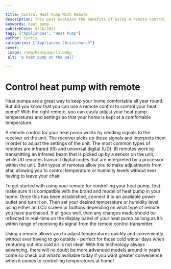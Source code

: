 ```yaml
---

title: Control Heat Pump With Remote
description: This post explains the benefits of using a remote control to set your heat pump temperatures, so if you're looking for a way to make your home more comfortable, read on!
keywords: heat pump
publishDate: 9/16/2022
tags: ["Appliances", "Heat Pump"]
author: Curtis
categories: ["Appliances Christchurch"]
cover: 
 image: /img/heatpump/11.webp
 alt: 'a heat pump on the wall'

---
```


# Control heat pump with remote

Heat pumps are a great way to keep your home comfortable all year round. But did you know that you can use a remote control to control your heat pump? With the right remote, you can easily adjust your heat pump temperatures and settings so that your home is kept at a comfortable temperature.

A remote control for your heat pump works by sending signals to the receiver on the unit. The receiver picks up these signals and interprets them in order to adjust the settings of the unit. The most common types of remotes are infrared (IR) and universal digital (UD). IR remotes work by transmitting an infrared beam that is picked up by a sensor on the unit, while UD remotes transmit digital codes that are interpreted by a processor within the unit. Both types of remotes allow you to make adjustments from afar, allowing you to control temperature or humidity levels without ever having to leave your chair.

To get started with using your remote for controlling your heat pump, first make sure it is compatible with the brand and model of heat pump in your home. Once this has been established, connect it to an available power outlet and turn it on. Then set your desired temperature or humidity level using either an LCD screen or buttons depending on what type of remote you have purchased. If all goes well, then any changes made should be reflected in real-time on the display panel of your heat pump as long as it’s within range of receiving its signal from the remote control transmitter. 

Using a remote allows you to adjust temperatures quickly and conveniently without ever having to go outside - perfect for those cold winter days when venturing out into cold air is not ideal! With this technology always advancing, there will no doubt be more advanced models around in years come so check out what’s available today if you want greater convenience when it comes to controlling temperatures at home!